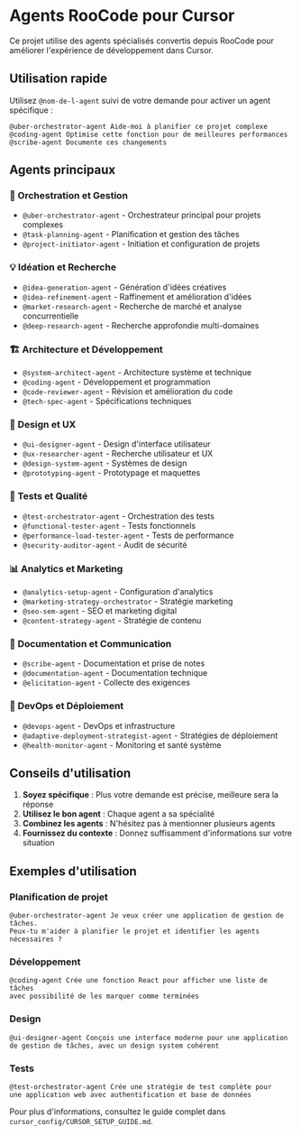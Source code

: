 # Agents RooCode pour Cursor

Ce projet utilise des agents spécialisés convertis depuis RooCode pour améliorer l'expérience de développement dans Cursor.

## Utilisation rapide

Utilisez `@nom-de-l-agent` suivi de votre demande pour activer un agent spécifique :

```
@uber-orchestrator-agent Aide-moi à planifier ce projet complexe
@coding-agent Optimise cette fonction pour de meilleures performances
@scribe-agent Documente ces changements
```

## Agents principaux

### 🎩 Orchestration et Gestion
- `@uber-orchestrator-agent` - Orchestrateur principal pour projets complexes
- `@task-planning-agent` - Planification et gestion des tâches
- `@project-initiator-agent` - Initiation et configuration de projets

### 💡 Idéation et Recherche
- `@idea-generation-agent` - Génération d'idées créatives
- `@idea-refinement-agent` - Raffinement et amélioration d'idées
- `@market-research-agent` - Recherche de marché et analyse concurrentielle
- `@deep-research-agent` - Recherche approfondie multi-domaines

### 🏗️ Architecture et Développement
- `@system-architect-agent` - Architecture système et technique
- `@coding-agent` - Développement et programmation
- `@code-reviewer-agent` - Révision et amélioration du code
- `@tech-spec-agent` - Spécifications techniques

### 🎨 Design et UX
- `@ui-designer-agent` - Design d'interface utilisateur
- `@ux-researcher-agent` - Recherche utilisateur et UX
- `@design-system-agent` - Systèmes de design
- `@prototyping-agent` - Prototypage et maquettes

### 🧪 Tests et Qualité
- `@test-orchestrator-agent` - Orchestration des tests
- `@functional-tester-agent` - Tests fonctionnels
- `@performance-load-tester-agent` - Tests de performance
- `@security-auditor-agent` - Audit de sécurité

### 📊 Analytics et Marketing
- `@analytics-setup-agent` - Configuration d'analytics
- `@marketing-strategy-orchestrator` - Stratégie marketing
- `@seo-sem-agent` - SEO et marketing digital
- `@content-strategy-agent` - Stratégie de contenu

### 📝 Documentation et Communication
- `@scribe-agent` - Documentation et prise de notes
- `@documentation-agent` - Documentation technique
- `@elicitation-agent` - Collecte des exigences

### 🔧 DevOps et Déploiement
- `@devops-agent` - DevOps et infrastructure
- `@adaptive-deployment-strategist-agent` - Stratégies de déploiement
- `@health-monitor-agent` - Monitoring et santé système

## Conseils d'utilisation

1. **Soyez spécifique** : Plus votre demande est précise, meilleure sera la réponse
2. **Utilisez le bon agent** : Chaque agent a sa spécialité
3. **Combinez les agents** : N'hésitez pas à mentionner plusieurs agents
4. **Fournissez du contexte** : Donnez suffisamment d'informations sur votre situation

## Exemples d'utilisation

### Planification de projet
```
@uber-orchestrator-agent Je veux créer une application de gestion de tâches. 
Peux-tu m'aider à planifier le projet et identifier les agents nécessaires ?
```

### Développement
```
@coding-agent Crée une fonction React pour afficher une liste de tâches 
avec possibilité de les marquer comme terminées
```

### Design
```
@ui-designer-agent Conçois une interface moderne pour une application 
de gestion de tâches, avec un design system cohérent
```

### Tests
```
@test-orchestrator-agent Crée une stratégie de test complète pour 
une application web avec authentification et base de données
```

Pour plus d'informations, consultez le guide complet dans `cursor_config/CURSOR_SETUP_GUIDE.md`.
